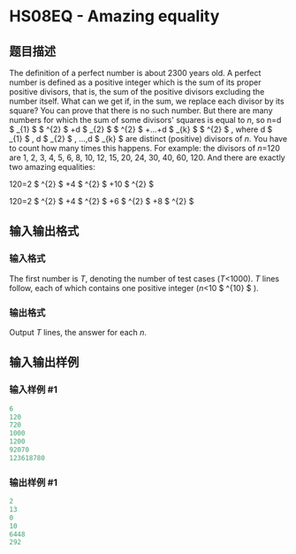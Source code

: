 # HS08EQ - Amazing equality

## 题目描述

The definition of a perfect number is about 2300 years old. A perfect number is defined as a positive integer which is the sum of its proper positive divisors, that is, the sum of the positive divisors excluding the number itself. What can we get if, in the sum, we replace each divisor by its square? You can prove that there is no such number. But there are many numbers for which the sum of some divisors' squares is equal to _n_, so n=d $ _{1} $ $ ^{2} $ +d $ _{2} $ $ ^{2} $ +...+d $ _{k} $ $ ^{2} $ , where d $ _{1} $ , d $ _{2} $ , ...,d $ _{k} $ are distinct (positive) divisors of _n_. You have to count how many times this happens. For example: the divisors of _n_=120 are 1, 2, 3, 4, 5, 6, 8, 10, 12, 15, 20, 24, 30, 40, 60, 120. And there are exactly two amazing equalities:

120=2 $ ^{2} $ +4 $ ^{2} $ +10 $ ^{2} $

120=2 $ ^{2} $ +4 $ ^{2} $ +6 $ ^{2} $ +8 $ ^{2} $

## 输入输出格式

### 输入格式

The first number is _T_, denoting the number of test cases (_T_<1000). _T_ lines follow, each of which contains one positive integer (_n_<10 $ ^{10} $ ).

### 输出格式

Output _T_ lines, the answer for each _n_.

## 输入输出样例

### 输入样例 #1

```cpp
6
120
720
1000
1200
92070
123618780
```


### 输出样例 #1

```cpp
2
13
0
10
6448
292
```


